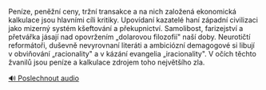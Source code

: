 
Peníze, peněžní ceny, tržní transakce a na nich založená ekonomická kalkulace jsou hlavními cíli kritiky. Upovídaní kazatelé haní západní civilizaci jako mizerný systém kšeftování a překupnictví. Samolibost, farizejství a přetvářka jásají nad opovržením „dolarovou filozofií" naší doby. Neurotičtí reformátoři, duševně nevyrovnaní literáti a ambiciózní demagogové si libují v obviňování „racionality" a v kázání evangelia „iracionality". V očích těchto žvanilů jsou peníze a kalkulace zdrojem toho největšího zla.

[🔊 Poslechnout audio](/data/7-paragraphs/audio/chapter_42/para_011-Penze-penn-ceny-trn-transakce-a-na-nich-za.mp3)
